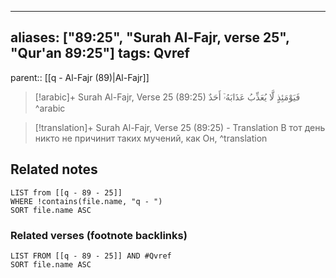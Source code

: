 
---
aliases: ["89:25", "Surah Al-Fajr, verse 25", "Qur'an 89:25"]
tags: Qvref
---

parent:: [[q - Al-Fajr (89)|Al-Fajr]]

> [!arabic]+ Surah Al-Fajr, Verse 25 (89:25)
> <span class="quran-arabic">فَيَوْمَئِذٍ لَّا يُعَذِّبُ عَذَابَهُۥٓ أَحَدٌ</span>
^arabic

> [!translation]+ Surah Al-Fajr, Verse 25 (89:25) - Translation
> В тот день никто не причинит таких мучений, как Он,
^translation



## Related notes
```dataview
LIST from [[q - 89 - 25]]
WHERE !contains(file.name, "q - ")
SORT file.name ASC
```

### Related verses (footnote backlinks)
```dataview
LIST FROM [[q - 89 - 25]] AND #Qvref
SORT file.name ASC
```

